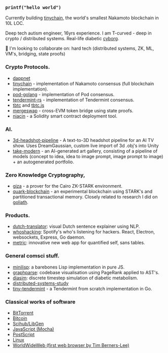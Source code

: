 ### `printf("hello world")`

Currently building [tinychain](https://github.com/tinychainorg/tinychain), the world's smallest Nakamoto blockchain in 10L LOC.

Deep tech autism engineer, 16yrs experience. I am T-curved - deep in crypto / distributed systems. Real-life diabetic [cyborg](https://liamz.co/blog/im-a-cyborg-now-on-building-my-own-artificial-pancreas/).

👯 I'm looking to collaborate on: hard tech (distributed systems, ZK, ML, VM's, bridging, state proofs)

### Crypto Protocols.

 * [dappnet](https://github.com/dappnetbby/dappnet)
 * [tinychain](https://github.com/tinychainorg/tinychain) - implementation of Nakamoto consensus (full blockchain implementation).
 * [pod-golang](https://github.com/liamzebedee/pod-golang) - implementation of Pod consensus.
 * [tendermint-rs](https://github.com/liamzebedee/tendermint-rs) - implementation of Tendermint consensus.
 * [tbtc](https://github.com/keep-network/tbtc) and [tbtc.js](https://github.com/keep-network/tbtc.js)
 * [mergeswap](https://github.com/codyx/mergeswap) - cross-EVM token bridge using state proofs.
 * [niacin](https://github.com/liamzebedee/niacin) - a Solidity smart contract deployment tool.

### AI.

 * [3d-headshot-pipeline](https://github.com/liamzebedee/3d-headshot-pipeline) - A text-to-3D headshot pipeline for an AI TV show. Uses DreamGaussian, custom live import of 3d .obj's into Unity
 * [take-modern](https://github.com/liamzebedee/take-modern) - an AI-generated art gallery, consisting of a pipeline of models (concept to idea, idea to image prompt, image prompt to image) + an autogenerated portfolio.

### Zero Knowledge Cryptography,

 * [giza](https://github.com/maxgillett/giza) - a prover for the Cairo ZK-STARK environment.
 * [quark-blockchain](https://github.com/liamzebedee/quark-blockchain) - an experimental blockchain using STARK's and partitioned transactional memory. Closely related to research I did on [goliath](https://github.com/liamzebedee/goliath-blockchain). 

### Products.

 * [dutch-translator](https://github.com/liamzebedee/dutch-translator): visual Dutch sentence explainer using NLP.
 * [whoshacking](https://github.com/liamzebedee/whoshacking): Spotify's who's listening for hackers. React, Electron, websockets, Express, Go daemon.
 * [metric](https://github.com/liamzebedee/metric): innovative new web app for quantified self, sans tables.

### General comsci stuff.

 * [minilisp](https://github.com/liamzebedee/minilisp): a barebones Lisp implementation in pure JS.
 * [graphparse](https://github.com/liamzebedee/graphparse): codebase visualisation using PageRank applied to AST's.
 * [diasim](https://github.com/liamzebedee/diasim): discrete timestep simulation of diabetic metabolism.
 * [distributed-systems-study](https://github.com/liamzebedee/distributed-systems-study)
 * [tiny-tendermint](https://github.com/liamzebedee/tiny-tendermint) - a Tendermint from scratch implementation in Go.


### Classical works of software

 * [BitTorrent](https://github.com/liamzebedee/bittorrent-source-archive)
 * [Bitcoin](https://github.com/liamzebedee/bitcoin-source-archive)
 * [Scihub/LibGen](https://github.com/liamzebedee/scihub-source-archive)
 * [JavaScript (Mocha)](https://github.com/liamzebedee/javascript-source-archive)
 * [PostScript](https://github.com/liamzebedee/postscript-source-archive)
 * [Linux](https://github.com/liamzebedee/linux-source-archive)
 * [WorldWideWeb (first web browser by Tim Berners-Lee)](https://github.com/liamzebedee/worldwideweb)


<!---
### Random other stuff.

 - [database](https://github.com/liamzebedee/simple-database). Studying how databases are implemented.
 - [stateman](https://github.com/liamzebedee/stateman). React.js state management library
 - [janest](https://github.com/liamzebedee/janest-1). Jane Street puzzle.
 * [spotify-style-times](https://github.com/liamzebedee/spotify-style-times)
 * [jekyll-i18n](https://github.com/liamzebedee/jekyll-i18n)
 * [ciaodao](https://github.com/liamzebedee/ciaodao): social chatspaces where only tokenholders can post.
 * [retrust](https://github.com/liamzebedee/retrust): investigating Evidence-Based Subjective Logic as a reputation protocol for p2p networks. Includes Numpy/Solidity code.
 * [ohdex](https://github.com/liamzebedee/ohdex): cross-chain token bridging protocol, I built with @MickdeGraaf
 * [goliath-sequencer](https://github.com/liamzebedee/goliath-blockchain/tree/master/sequencer/mvp) - a transaction sequencer network for blockchains using libp2p.



 * [t1gym](https://github.com/liamzebedee/t1gym): smart diabetes logbook for T1 diabetics using NightScout.
 * [electron-go-picnic](https://github.com/liamzebedee/electron-go-picnic)

 * [attention-market-maker](https://twitter.com/liamzebedee/status/1504354504212647936) - an algorthmic newsfeed.

### Libraries.

### Experiments.

 * [merkle-bundles](https://github.com/liamzebedee/merkle-bundles): delivering only the delta of JS bundle updates using Merkle trees.
 
### Unfinished.

 * [hyper](https://github.com/liamzebedee/hyper): image editor + hypermedia protocol
 * [sugardao](https://github.com/liamzebedee/sugardao): the diabetic-backed stablecoin

### Misc older projects.

 * [chainlog](https://github.com/liamzebedee/chainlog): A beautifully simple CLI to log Solidity smart contract interactions.
 * [prometheus-remote-write](https://github.com/liamzebedee/prometheus-remote-write).
 * [TDLM](https://github.com/liamzebedee/TDLM): vibealicious web UI for collaborative Spotify playlists.

 * [synthetix-futures-keepers](https://github.com/Synthetixio/futures-keepers)

--->
